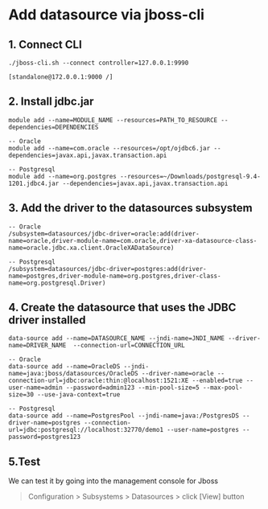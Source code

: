 # Add datasource via jboss-cli

## 1. Connect CLI

```
./jboss-cli.sh --connect controller=127.0.0.1:9990

[standalone@172.0.0.1:9000 /]
```

## 2. Install jdbc.jar

```
module add --name=MODULE_NAME --resources=PATH_TO_RESOURCE --dependencies=DEPENDENCIES

-- Oracle
module add --name=com.oracle --resources=/opt/ojdbc6.jar --dependencies=javax.api,javax.transaction.api

-- Postgresql
module add --name=org.postgres --resources=~/Downloads/postgresql-9.4-1201.jdbc4.jar --dependencies=javax.api,javax.transaction.api
```

## 3. Add the driver to the datasources subsystem

```
-- Oracle
/subsystem=datasources/jdbc-driver=oracle:add(driver-name=oracle,driver-module-name=com.oracle,driver-xa-datasource-class-name=oracle.jdbc.xa.client.OracleXADataSource)

-- Postgresql
/subsystem=datasources/jdbc-driver=postgres:add(driver-name=postgres,driver-module-name=org.postgres,driver-class-name=org.postgresql.Driver)
```

## 4. Create the datasource that uses the JDBC driver installed

```
data-source add --name=DATASOURCE_NAME --jndi-name=JNDI_NAME --driver-name=DRIVER_NAME  --connection-url=CONNECTION_URL

-- Oracle
data-source add --name=OracleDS --jndi-name=java:jboss/datasources/OracleDS --driver-name=oracle --connection-url=jdbc:oracle:thin:@localhost:1521:XE --enabled=true --user-name=admin --password=admin123 --min-pool-size=5 --max-pool-size=30 --use-java-context=true

-- Postgresql
data-source add --name=PostgresPool --jndi-name=java:/PostgresDS --driver-name=postgres --connection-url=jdbc:postgresql://localhost:32770/demo1 --user-name=postgres --password=postgres123
```

## 5.Test

We can test it by going into the management console for Jboss

> Configuration > Subsystems > Datasources > click [View] button
